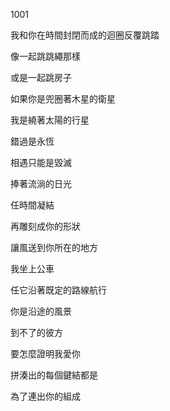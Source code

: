 1001

我和你在時間封閉而成的迴圈反覆跳踏

像一起跳跳繩那樣

或是一起跳房子


如果你是兜圈著木星的衛星

我是繞著太陽的行星

錯過是永恆

相遇只能是毀滅


捧著流淌的日光

任時間凝結

再雕刻成你的形狀

讓風送到你所在的地方

我坐上公車

任它沿著既定的路線航行

你是沿途的風景

到不了的彼方


要怎麼證明我愛你

拼湊出的每個鍵結都是

為了連出你的組成
